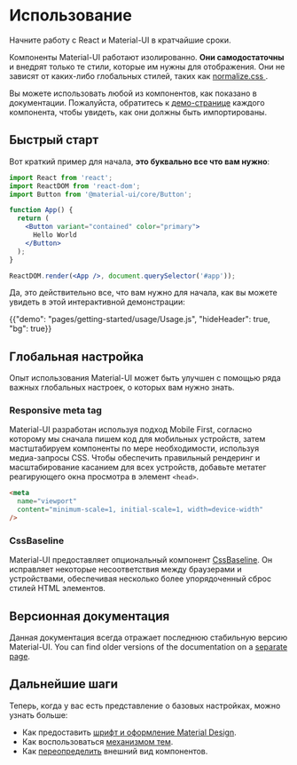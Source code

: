 # Использование

<p class="description">Начните работу с React и Material-UI в кратчайшие сроки.</p>

Компоненты Material-UI работают изолированно. **Они самодостаточны** и внедрят только те стили, которые им нужны для отображения. Они не зависят от каких-либо глобальных стилей, таких как [ normalize.css ](https://github.com/necolas/normalize.css/).

Вы можете использовать любой из компонентов, как показано в документации. Пожалуйста, обратитесь к [демо-странице](/components/buttons/) каждого компонента, чтобы увидеть, как они должны быть импортированы.

## Быстрый старт

Вот краткий пример для начала, **это буквально все что вам нужно**:

```jsx
import React from 'react';
import ReactDOM from 'react-dom';
import Button from '@material-ui/core/Button';

function App() {
  return (
    <Button variant="contained" color="primary">
      Hello World
    </Button>
  );
}

ReactDOM.render(<App />, document.querySelector('#app'));
```

Да, это действительно все, что вам нужно для начала, как вы можете увидеть в этой интерактивной демонстрации:

{{"demo": "pages/getting-started/usage/Usage.js", "hideHeader": true, "bg": true}}

## Глобальная настройка

Опыт использования Material-UI может быть улучшен с помощью ряда важных глобальных настроек, о которых вам нужно знать.

### Responsive meta tag

Material-UI разработан используя подход Mobile First, согласно которому мы сначала пишем код для мобильных устройств, затем мастштабируем компоненты по мере необходимости, используя медиа-запросы CSS. Чтобы обеспечить правильный рендеринг и масштабирование касанием для всех устройств, добавьте метатег реагирующего окна просмотра в элемент `<head>`.

```html
<meta
  name="viewport"
  content="minimum-scale=1, initial-scale=1, width=device-width"
/>
```

### CssBaseline

Material-UI предоставляет опциональный компонент [CssBaseline](/components/css-baseline/). Он исправляет некоторые несоответствия между браузерами и устройствами, обеспечивая несколько более упорядоченный сброс стилей HTML элементов.

## Версионная документация

Данная документация всегда отражает последнюю стабильную версию Material-UI. You can find older versions of the documentation on a [separate page](https://material-ui.com/versions/).

## Дальнейшие шаги

Теперь, когда у вас есть представление о базовых настройках, можно узнать больше:

- Как предоставить [шрифт и оформление Material Design](/components/typography/).
- Как воспользоваться [механизмом тем](/customization/theming/).
- Как [переопределить](/customization/components/) внешний вид компонентов.